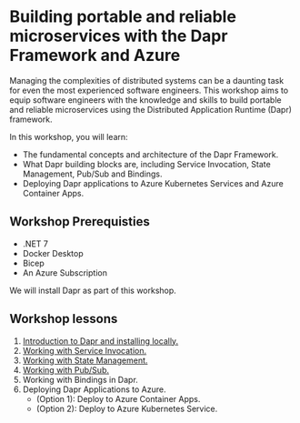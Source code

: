 # Building portable and reliable microservices with the Dapr Framework and Azure

Managing the complexities of distributed systems can be a daunting task for even the most experienced software engineers. This workshop aims to equip software engineers with the knowledge and skills to build portable and reliable microservices using the Distributed Application Runtime (Dapr) framework.

In this workshop, you will learn:

- The fundamental concepts and architecture of the Dapr Framework.
- What Dapr building blocks are, including Service Invocation, State Management, Pub/Sub and Bindings.
- Deploying Dapr applications to Azure Kubernetes Services and Azure Container Apps.

## Workshop Prerequisties

- .NET 7
- Docker Desktop
- Bicep
- An Azure Subscription

We will install Dapr as part of this workshop.

## Workshop lessons

1. [Introduction to Dapr and installing locally.](./1.IntroToDapr/README.md)
1. [Working with Service Invocation.](./2.ServiceInvocation/README.md)
1. [Working with State Management.](./3.StateManagement/README.md)
1. [Working with Pub/Sub.](./4.Pub-Sub/README.md)
1. Working with Bindings in Dapr.
1. Deploying Dapr Applications to Azure.
    - (Option 1): Deploy to Azure Container Apps.
    - (Option 2): Deploy to Azure Kubernetes Service.